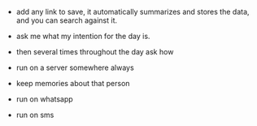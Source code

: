 




* add any link to save, it automatically summarizes and stores  the data, and you can search against it.

* ask me what my intention for the day is.
* then several times throughout the day ask how 

* run on a server somewhere always

* keep memories about that person

*  run on whatsapp
*  run on sms
  
